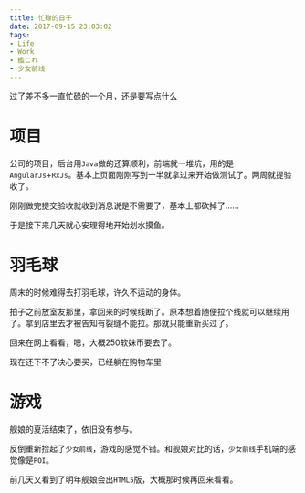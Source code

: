 ```yaml
---
title: 忙碌的日子
date: 2017-09-15 23:03:02
tags:
- Life
- Work
- 艦これ
- 少女前线
---
```

过了差不多一直忙碌的一个月，还是要写点什么
<!--more-->
# 项目
公司的项目，后台用`Java`做的还算顺利，前端就一堆坑，用的是`AngularJs`+`RxJs`。基本上页面刚刚写到一半就拿过来开始做测试了。两周就提验收了。

刚刚做完提交验收就收到消息说是不需要了，基本上都砍掉了……

于是接下来几天就心安理得地开始划水摸鱼。

# 羽毛球
周末的时候难得去打羽毛球，许久不运动的身体。

拍子之前放室友那里，拿回来的时候线断了。原本想着随便拉个线就可以继续用了。拿到店里去才被告知有裂缝不能拉。那就只能重新买过了。

回来在网上看看，嗯，大概250软妹币要去了。

现在还下不了决心要买，已经躺在购物车里

# 游戏
舰娘的夏活结束了，依旧没有参与。

反倒重新捡起了`少女前线`，游戏的感觉不错。和舰娘对比的话，`少女前线`手机端的感觉像是`POI`。

前几天又看到了明年舰娘会出`HTML5`版，大概那时候再回来看看。